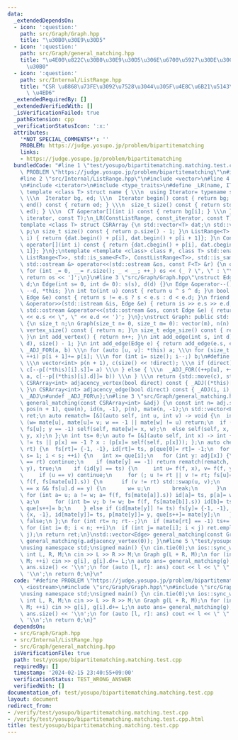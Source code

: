 ```yaml
---
data:
  _extendedDependsOn:
  - icon: ':question:'
    path: src/Graph/Graph.hpp
    title: "\u30B0\u30E9\u30D5"
  - icon: ':question:'
    path: src/Graph/general_matching.hpp
    title: "\u4E00\u822C\u30B0\u30E9\u30D5\u306E\u6700\u5927\u30DE\u30C3\u30C1\u30F3\
      \u30B0"
  - icon: ':question:'
    path: src/Internal/ListRange.hpp
    title: "CSR \u8868\u73FE\u3092\u7528\u3044\u305F\u4E8C\u6B21\u5143\u914D\u5217\
      \ \u4ED6"
  _extendedRequiredBy: []
  _extendedVerifiedWith: []
  _isVerificationFailed: true
  _pathExtension: cpp
  _verificationStatusIcon: ':x:'
  attributes:
    '*NOT_SPECIAL_COMMENTS*': ''
    PROBLEM: https://judge.yosupo.jp/problem/bipartitematching
    links:
    - https://judge.yosupo.jp/problem/bipartitematching
  bundledCode: "#line 1 \"test/yosupo/bipartitematching.matching.test.cpp\"\n#define\
    \ PROBLEM \"https://judge.yosupo.jp/problem/bipartitematching\"\n#include <iostream>\n\
    #line 2 \"src/Internal/ListRange.hpp\"\n#include <vector>\n#line 4 \"src/Internal/ListRange.hpp\"\
    \n#include <iterator>\n#include <type_traits>\n#define _LR(name, IT, CT) \\\n\
    \ template <class T> struct name { \\\n  using Iterator= typename std::vector<T>::IT;\
    \ \\\n  Iterator bg, ed; \\\n  Iterator begin() const { return bg; } \\\n  Iterator\
    \ end() const { return ed; } \\\n  size_t size() const { return std::distance(bg,\
    \ ed); } \\\n  CT &operator[](int i) const { return bg[i]; } \\\n }\n_LR(ListRange,\
    \ iterator, const T);\n_LR(ConstListRange, const_iterator, const T);\n#undef _LR\n\
    template <class T> struct CSRArray {\n std::vector<T> dat;\n std::vector<int>\
    \ p;\n size_t size() const { return p.size() - 1; }\n ListRange<T> operator[](int\
    \ i) { return {dat.begin() + p[i], dat.begin() + p[i + 1]}; }\n ConstListRange<T>\
    \ operator[](int i) const { return {dat.cbegin() + p[i], dat.cbegin() + p[i +\
    \ 1]}; }\n};\ntemplate <template <class> class F, class T> std::enable_if_t<std::disjunction_v<std::is_same<F<T>,\
    \ ListRange<T>>, std::is_same<F<T>, ConstListRange<T>>, std::is_same<F<T>, CSRArray<T>>>,\
    \ std::ostream &> operator<<(std::ostream &os, const F<T> &r) {\n os << '[';\n\
    \ for (int _= 0, __= r.size(); _ < __; ++_) os << (_ ? \", \" : \"\") << r[_];\n\
    \ return os << ']';\n}\n#line 3 \"src/Graph/Graph.hpp\"\nstruct Edge {\n int s,\
    \ d;\n Edge(int s= 0, int d= 0): s(s), d(d) {}\n Edge &operator--() { return --s,\
    \ --d, *this; }\n int to(int u) const { return u ^ s ^ d; }\n bool operator<(const\
    \ Edge &e) const { return s != e.s ? s < e.s : d < e.d; }\n friend std::istream\
    \ &operator>>(std::istream &is, Edge &e) { return is >> e.s >> e.d, is; }\n friend\
    \ std::ostream &operator<<(std::ostream &os, const Edge &e) { return os << '('\
    \ << e.s << \", \" << e.d << ')'; }\n};\nstruct Graph: public std::vector<Edge>\
    \ {\n size_t n;\n Graph(size_t n= 0, size_t m= 0): vector(m), n(n) {}\n size_t\
    \ vertex_size() const { return n; }\n size_t edge_size() const { return size();\
    \ }\n int add_vertex() { return n++; }\n int add_edge(int s, int d) { return emplace_back(s,\
    \ d), size() - 1; }\n int add_edge(Edge e) { return add_edge(e.s, e.d); }\n#define\
    \ _ADJ_FOR(a, b) \\\n for (auto [u, v]: *this) a; \\\n for (size_t i= 0; i < n;\
    \ ++i) p[i + 1]+= p[i]; \\\n for (int i= size(); i--;) b;\n#define _ADJ(a, b)\
    \ \\\n vector<int> p(n + 1), c(size() << !direct); \\\n if (direct) { \\\n  _ADJ_FOR(++p[u],\
    \ c[--p[(*this)[i].s]]= a) \\\n } else { \\\n  _ADJ_FOR((++p[u], ++p[v]), (c[--p[(*this)[i].s]]=\
    \ a, c[--p[(*this)[i].d]]= b)) \\\n } \\\n return {std::move(c), std::move(p)}\n\
    \ CSRArray<int> adjacency_vertex(bool direct) const { _ADJ((*this)[i].d, (*this)[i].s);\
    \ }\n CSRArray<int> adjacency_edge(bool direct) const { _ADJ(i, i); }\n#undef\
    \ _ADJ\n#undef _ADJ_FOR\n};\n#line 3 \"src/Graph/general_matching.hpp\"\nstd::vector<Edge>\
    \ general_matching(const CSRArray<int> &adj) {\n const int n= adj.size();\n std::vector<int>\
    \ pos(n + 1), que(n), id(n, -1), p(n), mate(n, -1);\n std::vector<Edge> fs(n),\
    \ ret;\n auto rematch= [&](auto self, int u, int v) -> void {\n  int w;\n  if\
    \ (w= mate[u], mate[u]= v; w == -1 || mate[w] != u) return;\n  if (auto [x, y]=\
    \ fs[u]; y == -1) self(self, mate[w]= x, w);\n  else self(self, x, y), self(self,\
    \ y, x);\n };\n int ts= 0;\n auto f= [&](auto self, int x) -> int { return id[x]\
    \ != ts || p[x] == -1 ? x : (p[x]= self(self, p[x])); };\n auto check= [&](int\
    \ rt) {\n  fs[rt]= {-1, -1}, id[rt]= ts, p[que[0]= rt]= -1;\n  for (int i= 0,\
    \ s= 1; i < s; ++i) {\n   int x= que[i];\n   for (int y: adj[x]) {\n    if (y\
    \ == rt) continue;\n    if (mate[y] == -1) return rematch(rematch, mate[y]= x,\
    \ y), true;\n    if (id[y] == ts) {\n     int u= f(f, x), v= f(f, y), w= rt;\n\
    \     if (u == v) continue;\n     for (; u != rt || v != rt; fs[u]= {x, y}, u=\
    \ f(f, fs[mate[u]].s)) {\n      if (v != rt) std::swap(u, v);\n      if (fs[u].s\
    \ == x && fs[u].d == y) {\n       w= u;\n       break;\n      }\n     }\n    \
    \ for (int a= u; a != w; a= f(f, fs[mate[a]].s)) id[a]= ts, p[a]= w, que[s++]=\
    \ a;\n     for (int b= v; b != w; b= f(f, fs[mate[b]].s)) id[b]= ts, p[b]= w,\
    \ que[s++]= b;\n    } else if (id[mate[y]] != ts) fs[y]= {-1, -1}, fs[mate[y]]=\
    \ {x, -1}, id[mate[y]]= ts, p[mate[y]]= y, que[s++]= mate[y];\n   }\n  }\n  return\
    \ false;\n };\n for (int rt= n; rt--;)\n  if (mate[rt] == -1) ts+= check(rt);\n\
    \ for (int i= 0; i < n; ++i)\n  if (int j= mate[i]; i < j) ret.emplace_back(i,\
    \ j);\n return ret;\n}\nstd::vector<Edge> general_matching(const Graph &g) { return\
    \ general_matching(g.adjacency_vertex(0)); }\n#line 5 \"test/yosupo/bipartitematching.matching.test.cpp\"\
    \nusing namespace std;\nsigned main() {\n cin.tie(0);\n ios::sync_with_stdio(0);\n\
    \ int L, R, M;\n cin >> L >> R >> M;\n Graph g(L + R, M);\n for (int i= 0; i <\
    \ M; ++i) cin >> g[i], g[i].d+= L;\n auto ans= general_matching(g);\n cout <<\
    \ ans.size() << '\\n';\n for (auto [l, r]: ans) cout << l << \" \" << r - L <<\
    \ '\\n';\n return 0;\n}\n"
  code: "#define PROBLEM \"https://judge.yosupo.jp/problem/bipartitematching\"\n#include\
    \ <iostream>\n#include \"src/Graph/Graph.hpp\"\n#include \"src/Graph/general_matching.hpp\"\
    \nusing namespace std;\nsigned main() {\n cin.tie(0);\n ios::sync_with_stdio(0);\n\
    \ int L, R, M;\n cin >> L >> R >> M;\n Graph g(L + R, M);\n for (int i= 0; i <\
    \ M; ++i) cin >> g[i], g[i].d+= L;\n auto ans= general_matching(g);\n cout <<\
    \ ans.size() << '\\n';\n for (auto [l, r]: ans) cout << l << \" \" << r - L <<\
    \ '\\n';\n return 0;\n}"
  dependsOn:
  - src/Graph/Graph.hpp
  - src/Internal/ListRange.hpp
  - src/Graph/general_matching.hpp
  isVerificationFile: true
  path: test/yosupo/bipartitematching.matching.test.cpp
  requiredBy: []
  timestamp: '2024-02-15 23:40:55+09:00'
  verificationStatus: TEST_WRONG_ANSWER
  verifiedWith: []
documentation_of: test/yosupo/bipartitematching.matching.test.cpp
layout: document
redirect_from:
- /verify/test/yosupo/bipartitematching.matching.test.cpp
- /verify/test/yosupo/bipartitematching.matching.test.cpp.html
title: test/yosupo/bipartitematching.matching.test.cpp
---
```

